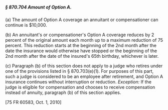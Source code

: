##### § 870.704 Amount of Option A. #####

(a) The amount of Option A coverage an annuitant or compensationer can continue is $10,000.

(b) An annuitant's or compensationer's Option A coverage reduces by 2 percent of the original amount each month up to a maximum reduction of 75 percent. This reduction starts at the beginning of the 2nd month after the date the insurance would otherwise have stopped or the beginning of the 2nd month after the date of the insured's 65th birthday, whichever is later.

(c) Paragraph (b) of this section does not apply to a judge who retires under one of the provisions listed in § 870.703(e)(1). For purposes of this part, such a judge is considered to be an employee after retirement, and Option A insurance continues without interruption or reduction. *Exception:* If the judge is eligible for compensation and chooses to receive compensation instead of annuity, paragraph (b) of this section applies.

[75 FR 60583, Oct. 1, 2010]